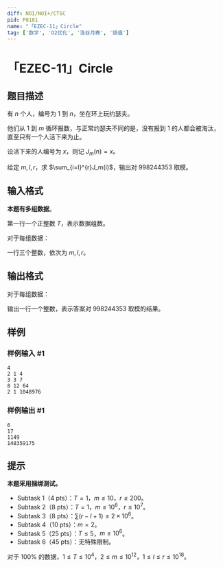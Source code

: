 ```yaml
---
diff: NOI/NOI+/CTSC
pid: P8181
name: "「EZEC-11」Circle"
tag: ['数学', 'O2优化', '洛谷月赛', '插值']
---
```

# 「EZEC-11」Circle
## 题目描述

有 $n$ 个人，编号为 $1$ 到 $n$，坐在环上玩约瑟夫。

他们从 $1$ 到 $m$ 循环报数，与正常约瑟夫不同的是，没有报到 $1$ 的人都会被淘汰，直至只有一个人活下来为止。

设活下来的人编号为 $x$，则记 $J_m(n)=x$。

给定 $m,l,r$，求 $\sum_{i=l}^{r}J_m(i)$，输出对 $998244353$ 取模。
## 输入格式

**本题有多组数据**。

第一行一个正整数 $T$，表示数据组数。

对于每组数据：

一行三个整数，依次为 $m,l,r$。
## 输出格式

对于每组数据：

输出一行一个整数，表示答案对 $998244353$ 取模的结果。
## 样例

### 样例输入 #1
```
4
2 1 4
3 3 7
8 12 64
2 1 1048976

```
### 样例输出 #1
```
6
17
1149
148359175

```
## 提示

**本题采用捆绑测试。**

- Subtask 1（4 pts）：$T=1$，$m \leq 10$，$r \leq 200$。
- Subtask 2（8 pts）：$T=1$，$m \leq 10^6$，$r\leq 10^7$。 
- Subtask 3（8 pts）：$\sum (r-l+1) \leq 2 \times 10^6$。
- Subtask 4（10 pts）：$m=2$。
- Subtask 5（25 pts）：$T \leq 5$，$m \leq 10^6$。 
- Subtask 6（45 pts）：无特殊限制。 

对于 $100\%$ 的数据，$1 \leq T \leq 10^4$，$2 \leq m \leq 10^{12}$，$1 \leq l \leq r \leq 10^{18}$。
